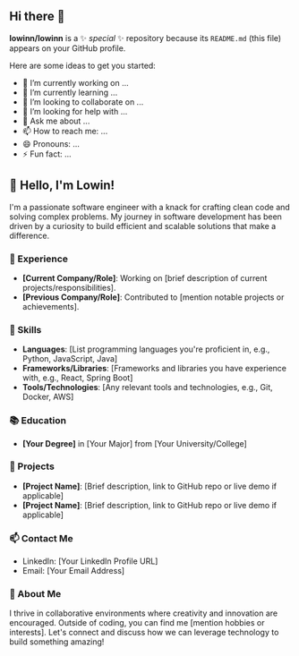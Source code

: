 ## Hi there 👋


**lowinn/lowinn** is a ✨ _special_ ✨ repository because its `README.md` (this file) appears on your GitHub profile.

Here are some ideas to get you started:

- 🔭 I’m currently working on ...
- 🌱 I’m currently learning ...
- 👯 I’m looking to collaborate on ...
- 🤔 I’m looking for help with ...
- 💬 Ask me about ...
- 📫 How to reach me: ...
- 😄 Pronouns: ...
- ⚡ Fun fact: ...



## 👋 Hello, I'm Lowin!

I'm a passionate software engineer with a knack for crafting clean code and solving complex problems. My journey in software development has been driven by a curiosity to build efficient and scalable solutions that make a difference.

### 💼 Experience
- **[Current Company/Role]**: Working on [brief description of current projects/responsibilities].
- **[Previous Company/Role]**: Contributed to [mention notable projects or achievements].

### 🌟 Skills
- **Languages**: [List programming languages you're proficient in, e.g., Python, JavaScript, Java]
- **Frameworks/Libraries**: [Frameworks and libraries you have experience with, e.g., React, Spring Boot]
- **Tools/Technologies**: [Any relevant tools and technologies, e.g., Git, Docker, AWS]

### 📚 Education
- **[Your Degree]** in [Your Major] from [Your University/College]

### 🚀 Projects
- **[Project Name]**: [Brief description, link to GitHub repo or live demo if applicable]
- **[Project Name]**: [Brief description, link to GitHub repo or live demo if applicable]

### 📫 Contact Me
- LinkedIn: [Your LinkedIn Profile URL]
- Email: [Your Email Address]

### 💬 About Me
I thrive in collaborative environments where creativity and innovation are encouraged. Outside of coding, you can find me [mention hobbies or interests]. Let's connect and discuss how we can leverage technology to build something amazing!

